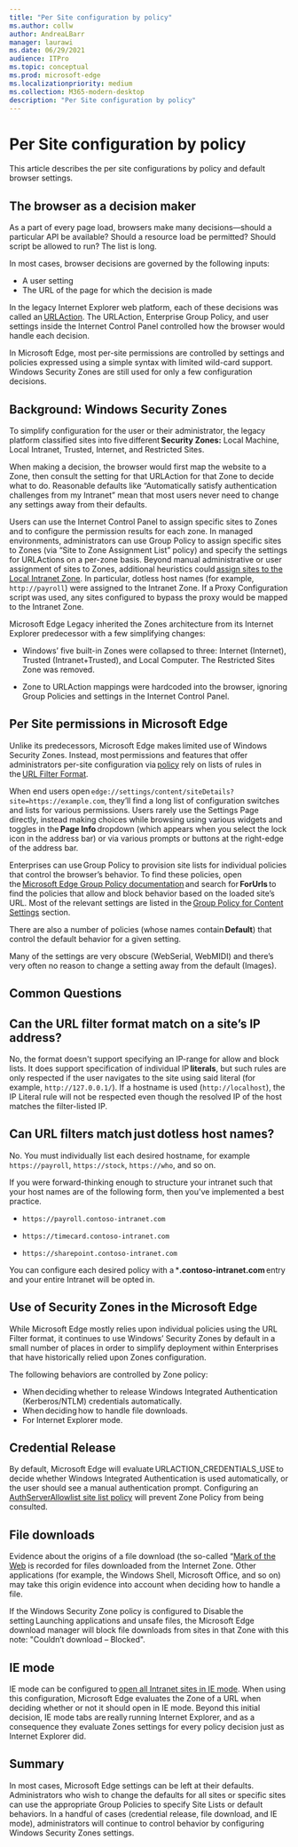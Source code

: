 ```yaml
---
title: "Per Site configuration by policy"
ms.author: collw
author: AndreaLBarr
manager: laurawi
ms.date: 06/29/2021
audience: ITPro
ms.topic: conceptual
ms.prod: microsoft-edge
ms.localizationpriority: medium
ms.collection: M365-modern-desktop
description: "Per Site configuration by policy"
---
```

# Per Site configuration by policy

This article describes the per site configurations by policy and default browser settings.

## The browser as a decision maker

As a part of every page load, browsers make many decisions—should a particular API be available? Should a resource load be permitted? Should script be allowed to run? The list is long.

In most cases, browser decisions are governed by the following inputs:

- A user setting
- The URL of the page for which the decision is made

In the legacy Internet Explorer web platform, each of these decisions was called an [URLAction](/previous-versions/windows/internet-explorer/ie-developer/platform-apis/ms537178%28v%3dvs.85%29). The URLAction, Enterprise Group Policy, and user settings inside the Internet Control Panel controlled how the browser would handle each decision.  

In Microsoft Edge, most per-site permissions are controlled by settings and policies expressed using a simple syntax with limited wild-card support. Windows Security Zones are still used for only a few configuration decisions.

## Background: Windows Security Zones

To simplify configuration for the user or their administrator, the legacy platform classified sites into five different **Security Zones:** Local Machine, Local Intranet, Trusted, Internet, and Restricted Sites.

When making a decision, the browser would first map the website to a Zone, then consult the setting for that URLAction for that Zone to decide what to do. Reasonable defaults like “Automatically satisfy authentication challenges from my Intranet” mean that most users never need to change any settings away from their defaults.

Users can use the Internet Control Panel to assign specific sites to Zones and to configure the permission results for each zone. In managed environments, administrators can use Group Policy to assign specific sites to Zones (via “Site to Zone Assignment List” policy) and specify the settings for URLActions on a per-zone basis. Beyond manual administrative or user assignment of sites to Zones, additional heuristics could [assign sites to the Local Intranet Zone](/archive/blogs/ieinternals/the-intranet-zone). In particular, dotless host names (for example, `http://payroll`) were assigned to the Intranet Zone. If a Proxy Configuration script was used, any sites configured to bypass the proxy would be mapped to the Intranet Zone.

Microsoft Edge Legacy inherited the Zones architecture from its Internet Explorer predecessor with a few simplifying changes:

- Windows’ five built-in Zones were collapsed to three: Internet (Internet), Trusted (Intranet+Trusted), and Local Computer. The Restricted Sites Zone was removed.

- Zone to URLAction mappings were hardcoded into the browser, ignoring Group Policies and settings in the Internet Control Panel.

## Per Site permissions in Microsoft Edge

Unlike its predecessors, Microsoft Edge makes limited use of Windows Security Zones. Instead, most permissions and features that offer administrators per-site configuration via [policy](/deployedge/microsoft-edge-policies) rely on lists of rules in the [URL Filter Format](/DeployEdge/edge-learnmmore-url-list-filter%20format).

When end users open `edge://settings/content/siteDetails?site=https://example.com`, they’ll find a long list of configuration switches and lists for various permissions. Users rarely use the Settings Page directly, instead making choices while browsing using various widgets and toggles in the **Page Info** dropdown (which appears when you select the lock icon in the address bar) or via various prompts or buttons at the right-edge of the address bar.

Enterprises can use Group Policy to provision site lists for individual policies that control the browser’s behavior. To find these policies, open the [Microsoft Edge Group Policy documentation](/deployedge/microsoft-edge-policies) and search for **ForUrls** to find the policies that allow and block behavior based on the loaded site’s URL. Most of the relevant settings are listed in the [Group Policy for Content Settings](/deployedge/microsoft-edge-policies#content-settings) section.

There are also a number of policies (whose names contain **Default**) that control the default behavior for a given setting.

Many of the settings are very obscure (WebSerial, WebMIDI) and there’s very often no reason to change a setting away from the default (Images).

## Common Questions

## Can the URL filter format match on a site’s IP address?

No, the format doesn't support specifying an IP-range for allow and block lists. It does support specification of individual IP **literals**, but such rules are only respected if the user navigates to the site using said literal (for example, `http://127.0.0.1/`). If a hostname is used (`http://localhost`), the IP Literal rule will not be respected even though the resolved IP of the host matches the filter-listed IP.

## Can URL filters match just dotless host names?

No. You must individually list each desired hostname, for example `https://payroll`, `https://stock`, `https://who`, and so on.

If you were forward-thinking enough to structure your intranet such that your host names are of the following form, then you've implemented a best practice.

- `https://payroll.contoso-intranet.com`

- `https://timecard.contoso-intranet.com`

- `https://sharepoint.contoso-intranet.com`

You can configure each desired policy with a ***.contoso-intranet.com** entry and your entire Intranet will be opted in.

## Use of Security Zones in the Microsoft Edge

While Microsoft Edge mostly relies upon individual policies using the URL Filter format, it continues to use Windows’ Security Zones by default in a small number of places in order to simplify deployment within Enterprises that have historically relied upon Zones configuration. 

The following behaviors are controlled by Zone policy:

- When deciding whether to release Windows Integrated Authentication (Kerberos/NTLM) credentials automatically.
- When deciding how to handle file downloads.
- For Internet Explorer mode.

## Credential Release

By default, Microsoft Edge will evaluate URLACTION_CREDENTIALS_USE to decide whether Windows Integrated Authentication is used automatically, or the user should see a manual authentication prompt. Configuring an [AuthServerAllowlist site list policy](/deployedge/microsoft-edge-policies#authserverallowlist) will prevent Zone Policy from being consulted.

## File downloads

Evidence about the origins of a file download (the so-called “[Mark of the Web](https://textslashplain.com/2016/04/04/downloads-and-the-mark-of-the-web/) is recorded for files downloaded from the Internet Zone. Other applications (for example, the Windows Shell, Microsoft Office, and so on) may take this origin evidence into account when deciding how to handle a file.

If the Windows Security Zone policy is configured to Disable the setting Launching applications and unsafe files, the Microsoft Edge download manager will block file downloads from sites in that Zone with this note: "Couldn’t download – Blocked".  

## IE mode

IE mode can be configured to [open all Intranet sites in IE mode](/deployedge/edge-ie-mode#configure-all-intranet-sites). When using this configuration, Microsoft Edge evaluates the Zone of a URL when deciding whether or not it should open in IE mode. Beyond this initial decision, IE mode tabs are really running Internet Explorer, and as a consequence they evaluate Zones settings for every policy decision just as Internet Explorer did.

## Summary

In most cases, Microsoft Edge settings can be left at their defaults. Administrators who wish to change the defaults for all sites or specific sites can use the appropriate Group Policies to specify Site Lists or default behaviors. In a handful of cases (credential release, file download, and IE mode), administrators will continue to control behavior by configuring Windows Security Zones settings.
